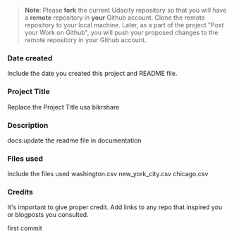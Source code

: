 >**Note**: Please **fork** the current Udacity repository so that you will have a **remote** repository in **your** Github account. Clone the remote repository to your local machine. Later, as a part of the project "Post your Work on Github", you will push your proposed changes to the remote repository in your Github account.

### Date created
Include the date you created this project and README file.

### Project Title
Replace the Project Title
usa bikrshare
### Description
docs:update the readme file in documentation
### Files used
Include the files used
washington.csv
new_york_city.csv
chicago.csv
### Credits
It's important to give proper credit. Add links to any repo that inspired you or blogposts you consulted.

first commit